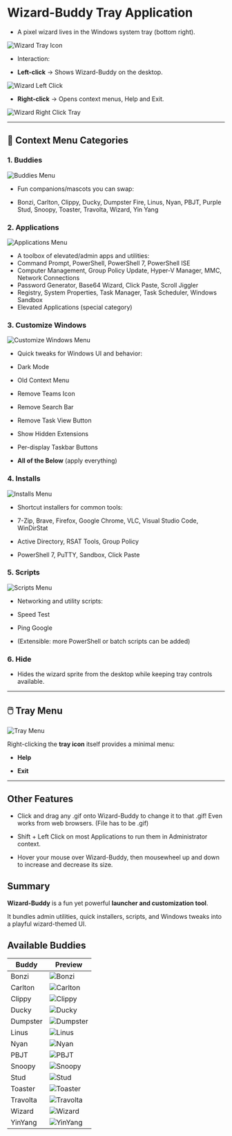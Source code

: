 
# Wizard-Buddy Tray Application

- A pixel wizard lives in the Windows system tray (bottom right). 

![Wizard Tray Icon](https://raw.githubusercontent.com/Tachaeon/Wizard-Buddy/refs/heads/main/Images/WizardTray.png)

- Interaction:

-  **Left-click** → Shows Wizard-Buddy on the desktop.

![Wizard Left Click](https://raw.githubusercontent.com/Tachaeon/Wizard-Buddy/refs/heads/main/Images/WizardLeftClickTray.png)

-  **Right-click** → Opens context menus, Help and Exit.

![Wizard Right Click Tray](https://raw.githubusercontent.com/Tachaeon/Wizard-Buddy/refs/heads/main/Images/WizardRightClickTray.png)

  

---

  

## 📂 Context Menu Categories

  

### 1. Buddies

![Buddies Menu](https://raw.githubusercontent.com/Tachaeon/Wizard-Buddy/refs/heads/main/Images/WizardRightClickContextMenuBuddies.png)

- Fun companions/mascots you can swap:

- Bonzi, Carlton, Clippy, Ducky, Dumpster Fire, Linus, Nyan, PBJT, Purple Stud, Snoopy, Toaster, Travolta, Wizard, Yin Yang

  

### 2. Applications

![Applications Menu](https://raw.githubusercontent.com/Tachaeon/Wizard-Buddy/refs/heads/main/Images/WizardRightClickContextMenuApps.png)

- A toolbox of elevated/admin apps and utilities:
- Command Prompt, PowerShell, PowerShell 7, PowerShell ISE
- Computer Management, Group Policy Update, Hyper-V Manager, MMC, Network Connections
- Password Generator, Base64 Wizard, Click Paste, Scroll Jiggler
- Registry, System Properties, Task Manager, Task Scheduler, Windows Sandbox
- Elevated Applications (special category)

  

### 3. Customize Windows

![Customize Windows Menu](https://raw.githubusercontent.com/Tachaeon/Wizard-Buddy/refs/heads/main/Images/WizardRightClickContextMenuCustWin.png)

- Quick tweaks for Windows UI and behavior:

- Dark Mode

- Old Context Menu

- Remove Teams Icon

- Remove Search Bar

- Remove Task View Button

- Show Hidden Extensions

- Per-display Taskbar Buttons

-  **All of the Below** (apply everything)

  

### 4. Installs

![Installs Menu](https://raw.githubusercontent.com/Tachaeon/Wizard-Buddy/refs/heads/main/Images/WizardRightClickContextMenuInstalls.png)

- Shortcut installers for common tools:

- 7-Zip, Brave, Firefox, Google Chrome, VLC, Visual Studio Code, WinDirStat

- Active Directory, RSAT Tools, Group Policy

- PowerShell 7, PuTTY, Sandbox, Click Paste

  

### 5. Scripts

![Scripts Menu](https://raw.githubusercontent.com/Tachaeon/Wizard-Buddy/refs/heads/main/Images/WizardRightClickContextMenuScripts.png)

- Networking and utility scripts:

- Speed Test

- Ping Google

- (Extensible: more PowerShell or batch scripts can be added)

  

### 6. Hide

- Hides the wizard sprite from the desktop while keeping tray controls available.

  

---

  

## 🖱️ Tray Menu

![Tray Menu](https://raw.githubusercontent.com/Tachaeon/Wizard-Buddy/refs/heads/main/Images/WizardRightClickTray.png)

Right-clicking the **tray icon** itself provides a minimal menu:

-  **Help**

-  **Exit**

  

---

  

## Other Features

- Click and drag any .gif onto Wizard-Buddy to change it to that .gif! Even works from web browsers. (File has to be .gif)

- Shift + Left Click on most Applications to run them in Administrator context.

- Hover your mouse over Wizard-Buddy, then mousewheel up and down to increase and decrease its size.

## Summary

**Wizard-Buddy** is a fun yet powerful **launcher and customization tool**.

It bundles admin utilities, quick installers, scripts, and Windows tweaks into a playful wizard-themed UI.
## Available Buddies
| Buddy    | Preview |
|----------|---------|
| Bonzi    | ![Bonzi](https://raw.githubusercontent.com/Tachaeon/Wizard-Buddy/refs/heads/main/Images/Gifs/Bonzi.gif)        |
| Carlton  |![Carlton](https://raw.githubusercontent.com/Tachaeon/Wizard-Buddy/refs/heads/main/Images/Gifs/Carlton.gif)         |
| Clippy   |![Clippy](https://raw.githubusercontent.com/Tachaeon/Wizard-Buddy/refs/heads/main/Images/Gifs/Clippy.gif)         |
| Ducky    |![Ducky](https://raw.githubusercontent.com/Tachaeon/Wizard-Buddy/refs/heads/main/Images/Gifs/Ducky.gif)         |
| Dumpster |![Dumpster](https://raw.githubusercontent.com/Tachaeon/Wizard-Buddy/refs/heads/main/Images/Gifs/Dumpster.gif)         |
| Linus    |![Linus](https://raw.githubusercontent.com/Tachaeon/Wizard-Buddy/refs/heads/main/Images/Gifs/Linus.gif)         |
| Nyan     |![Nyan](https://raw.githubusercontent.com/Tachaeon/Wizard-Buddy/refs/heads/main/Images/Gifs/Nyan.gif)         |
| PBJT     |![PBJT](https://raw.githubusercontent.com/Tachaeon/Wizard-Buddy/refs/heads/main/Images/Gifs/PBJT.gif)         |
| Snoopy   |![Snoopy](https://raw.githubusercontent.com/Tachaeon/Wizard-Buddy/refs/heads/main/Images/Gifs/Snoopy.gif)         |
| Stud     |![Stud](https://raw.githubusercontent.com/Tachaeon/Wizard-Buddy/refs/heads/main/Images/Gifs/Stud.gif)         |
| Toaster  |![Toaster](https://raw.githubusercontent.com/Tachaeon/Wizard-Buddy/refs/heads/main/Images/Gifs/Toaster.gif)         |
| Travolta |![Travolta](https://raw.githubusercontent.com/Tachaeon/Wizard-Buddy/refs/heads/main/Images/Gifs/Travolta.gif)         |
| Wizard   | ![Wizard](https://raw.githubusercontent.com/Tachaeon/Wizard-Buddy/refs/heads/main/Images/Gifs/Wizard.gif) |
| YinYang  |![YinYang](https://raw.githubusercontent.com/Tachaeon/Wizard-Buddy/refs/heads/main/Images/Gifs/YinYang.gif)         |
